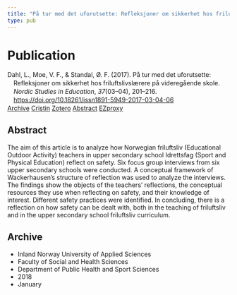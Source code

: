 ```yaml
---
title: "På tur med det uforutsette: Refleksjoner om sikkerhet hos friluftslivslærere på videregående skole"
type: pub
---
```

<h1>Publication</h1>
<article id="csl-bib-container-ME4FIU64" class="csl-bib-container">
  <div class="csl-bib-body" style="line-height: 1.35; padding-left: 1em; text-indent:-1em;">
  <div class="csl-entry">Dahl, L., Moe, V. F., &amp; Standal, &#xD8;. F. (2017). P&#xE5; tur med det uforutsette: Refleksjoner om sikkerhet hos friluftslivsl&#xE6;rere p&#xE5; videreg&#xE5;ende skole. <i>Nordic Studies in Education</i>, <i>37</i>(03&#x2013;04), 201&#x2013;216. <a href="https://doi.org/10.18261/issn1891-5949-2017-03-04-06">https://doi.org/10.18261/issn1891-5949-2017-03-04-06</a></div>
</div>
  <div class="csl-bib-buttons">
    <a href="#taxonomy-article-ME4FIU64" class="csl-bib-button">Archive</a>
    <a href="https://app.cristin.no/results/show.jsf?id=1550247" alt="Cristin URL" class="csl-bib-button">Cristin</a>
    <a href="http://zotero.org/groups/5022929/items/ME4FIU64" alt="Zotero URL" class="csl-bib-button">Zotero</a>
    <a href="#abstract-article-ME4FIU64" class="csl-bib-button">Abstract</a>
    <a href="http://ezproxy.inn.no/login?url=https://doi.org/10.18261/issn1891-5949-2017-03-04-06" class="csl-bib-button">EZproxy</a>
  </div>
  <div id="csl-bib-meta-container-ME4FIU64"></div>
</article>
<div id="csl-bib-meta-ME4FIU64" class="csl-bib-meta">
  <article id="abstract-article-ME4FIU64" class="abstract-article">
    <h1>Abstract</h1>
    The aim of this article is to analyze how Norwegian friluftsliv (Educational Outdoor Activity) teachers in upper secondary school Idrettsfag (Sport and Physical Education) reflect on safety. Six focus group interviews from six upper secondary schools were conducted. A conceptual framework of Wackerhausen’s structure of reflection was used to analyze the interviews. The findings show the objects of the teachers’ reflections, the conceptual resources they use when reflecting on safety, and their knowledge of interest. Different safety practices were identified. In concluding, there is a reflection on how safety can be dealt with, both in the teaching of friluftsliv and in the upper secondary school friluftsliv curriculum.
  </article>
  <article id="taxonomy-article-ME4FIU64" class="taxonomy-article">
    <h1>Archive</h1>
    <ul>
      <li>Inland Norway University of Applied Sciences</li>
      <li>Faculty of Social and Health Sciences</li>
      <li>Department of Public Health and Sport Sciences</li>
      <li>2018</li>
      <li>January</li>
    </ul>
  </article>
</div>
